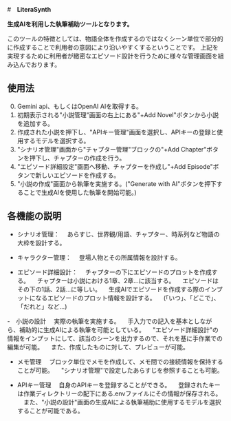 #　**LiteraSynth**

**生成AIを利用した執筆補助ツールとなります。**

このツールの特徴としては、物語全体を作成するのではなくシーン単位で部分的に作成することで利用者の意図により沿いやすくするということです。
上記を実現するために利用者が緻密なエピソード設計を行うために様々な管理画面を組み込んでおります。

## **使用法**
0) Gemini api、もしくはOpenAI AIを取得する。
1) 初期表示される"小説管理"画面の右上にある"+Add Novel"ボタンから小説を追加する。
2) 作成された小説を押下し、"APIキー管理"画面を選択し、APIキーの登録と使用するモデルを選択する。
3) "シナリオ管理"画面から"チャプター管理"ブロックの"+Add Chapter"ボタンを押下し、チャプターの作成を行う。
4) "エピソード詳細設定"画面へ移動、チャプターを作成し"+Add Episode"ボタンで新しいエピソードを作成する。
5) "小説の作成"画面から執筆を実施する。("Generate with AI"ボタンを押下することで生成AIを使用した執筆を開始可能。)

## **各機能の説明**
- シナリオ管理：
　あらすじ、世界観/用語、チャプター、時系列など物語の大枠を設計する。

- キャラクター管理：
　登場人物とその所属情報を設計する。

- エピソード詳細設計：
　チャプターの下にエピソードのプロットを作成する。
　チャプターは小説における1章、2章...に該当する。
　エピソードはその下の1話、2話...に等しい。
　生成AIでエピソードを作成する際のインプットになるエピソードのプロット情報を設計する。
　(「いつ」、「どこで」、「だれと」など...)

-　小説の設計
　実際の執筆を実施する。
　手入力での記入を基本としながら、補助的に生成AIによる執筆を可能としている。
　"エピソード詳細設計"の情報をインプットにして、該当のシーンを出力するので、それを基に手作業での編集が可能。
　また、作成したものに対して、プレビューが可能。

- メモ管理
　ブロック単位でメモを作成して、メモ間での接続情報を保持することが可能。
　"シナリオ管理"で設定したあらすじを参照することも可能。

- APIキー管理
　自身のAPIキーを登録することができる。
　登録されたキーは作業ディレクトリーの配下にある.envファイルにその情報が保存される。
　また、"小説の設計"画面の生成AIによる執筆補助に使用するモデルを選択することが可能である。

